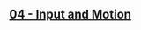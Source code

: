 ## [04 - Input and Motion](https://github.com/yrgo/gp20/tree/master/Programming%20Fundamentals/04%20-%20Input%20and%20Movement)

